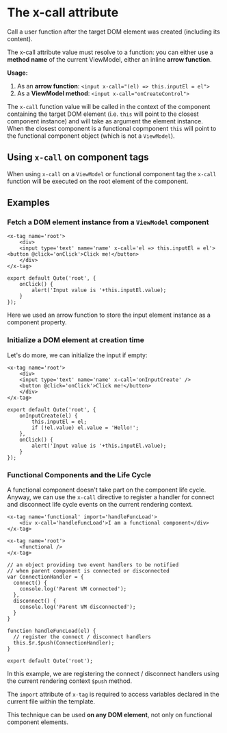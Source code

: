 # The x-call attribute

Call a user function after the target DOM element was created (including its content).

The x-call attribute value must resolve to a function: you can either use a **method name** of the current ViewModel, either an inline **arrow function**.

**Usage:**
1. As an **arrow function**: `<input x-call="(el) => this.inputEl = el">`
2. As a **ViewModel method**: `<input x-call="onCreateControl">`

The `x-call` function value will be called in the context of the component containing the target DOM element (i.e. `this` will point to the closest component instance) and will take as argument the element instance.  \
When the closest component is a functional copmponent `this` will point to the functional component object (which is not a `ViewModel`).

## Using `x-call` on component tags

When using `x-call` on a `ViewModel` or functional component tag the `x-call` function will be executed on the root element of the component.

## Examples

### Fetch a DOM element instance from a `ViewModel` component

```jsq
<x-tag name='root'>
	<div>
	<input type='text' name='name' x-call='el => this.inputEl = el'><button @click='onClick'>Click me!</button>
	</div>
</x-tag>

export default Qute('root', {
	onClick() {
		alert('Input value is '+this.inputEl.value);
	}
});
```

Here we used an arrow function to store the input element instance as a component property.

### Initialize a DOM element at creation time

Let's do more, we can initialize the input if empty:

```jsq
<x-tag name='root'>
	<div>
	<input type='text' name='name' x-call='onInputCreate' />
	<button @click='onClick'>Click me!</button>
	</div>
</x-tag>

export default Qute('root', {
	onInputCreate(el) {
		this.inputEl = el;
		if (!el.value) el.value = 'Hello!';
	},
	onClick() {
		alert('Input value is '+this.inputEl.value);
	}
});
```

### Functional Components and the Life Cycle

A functional component doesn't take part on the component life cycle.  \
Anyway, we can use the `x-call` directive to register a handler for connect and disconnect life cycle events on the current rendering context.

```jsq
<x-tag name='functional' import='handleFuncLoad'>
    <div x-call='handleFuncLoad'>I am a functional component</div>
</x-tag>

<x-tag name='root'>
    <functional />
</x-tag>

// an object providing two event handlers to be notified
// when parent component is connected or disconnected
var ConnectionHandler = {
  connect() {
  	console.log('Parent VM connected');
  },
  disconnect() {
    console.log('Parent VM disconnected');
  }
}

function handleFuncLoad(el) {
  // register the connect / disconnect handlers
  this.$r.$push(ConnectionHandler);
}

export default Qute('root');
```

In this example, we are registering the connect / disconnect handlers using the current rendering context `$push` method.

The `import` attribute of `x-tag` is required to access variables declared in the current file within the template.

This technique can be used **on any DOM element**, not only on functional component elements.



